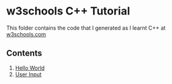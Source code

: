# w3schools C++ Tutorial

This folder contains the code that I generated as I learnt C++ at [w3schools.com](https://www.w3schools.com/cpp)

## Contents

1. [Hello World](./hello-world.cpp)
2. [User Input](./user-input.cpp)
